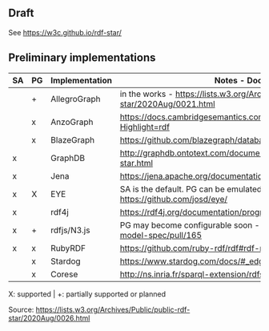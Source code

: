 ## Draft ##

See https://w3c.github.io/rdf-star/

## Preliminary implementations ##

| SA | PG | Implementation | Notes - Documentation
|----|----|----------------|----------------------
|    |  + | AllegroGraph   | in the works - https://lists.w3.org/Archives/Public/public-rdf-star/2020Aug/0021.html
|    |  x | AnzoGraph      | https://docs.cambridgesemantics.com/anzograph/v2.2/userdoc/lpgs.htm?Highlight=rdf
|    |  x | BlazeGraph     | https://github.com/blazegraph/database/wiki/Reification_Done_Right
|  x |    | GraphDB        | http://graphdb.ontotext.com/documentation/9.2/free/devhub/rdf-sparql-star.html
|  x |    | Jena           | https://jena.apache.org/documentation/rdfstar/
|  x |  X | EYE            | SA is the default. PG can be emulated by adding rules - https://github.com/josd/eye/
|  x |    | rdf4j          | https://rdf4j.org/documentation/programming/rdfstar/
|  x |  + | rdfjs/N3.js    | PG may become configurable soon - https://github.com/rdfjs/data-model-spec/pull/165
|  x |  x | RubyRDF        | https://github.com/ruby-rdf/rdf#rdf-rdfstar
|    |  x | Stardog        | https://www.stardog.com/docs/#_edge_properties
|    |  x | Corese         | http://ns.inria.fr/sparql-extension/rdfstar.html

X: supported  |  +: partially supported or planned
      
Source: https://lists.w3.org/Archives/Public/public-rdf-star/2020Aug/0026.html
